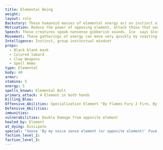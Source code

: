 ```yaml
---
title: Elemental Being
weight:
layout: role
Backstory: These humanoid masses of elemental energy act on instinct alone, with no set goal or motivation in mind.  They attempt to destroy their elemental opposite at all costs.
Motivation: Reduce the power of opposing element, attack those that would harm the element or empower the opposing element.
Speech: These creatures speak nonsense gibberish sounds. Ice  says Glorp. Stone says Krumble. Lightning says Kerchaw. Fire says Crackle.
Movement: These gatherings of energy can move very quickly by coasting or rolling along the ground.
Intelligence: Instinct, group instinctual mindset
props:
  - Black blank mask
  - Colored tabard
  - Claw Weapons
  - Spell Ammo
type: Elemental
body: 40
armor: 
stamina: 5 
energy: 5
spells_known: Elemental Bolt 
primary_attack: 4 Element in both hands
Killing_Blow:
Offensive_Abilities: Specialization Element "By Flames Fury 2 Fire, By Arctic Wind 2 Ice, By Crushing Earth 2 Stone, By Thunders Crash 2 Lightning, By Natures Light 2 Healing, By Creeping Darkness 2 Harming"  
Defensive_Abilities: 
immunities: 
vulnerabilities: Double Damage from opposite element
healed_by: Element
at_dying: Dissipate
special: "Sense 'By my voice sense element (or opposite element)' Fuse On 3 count two globs may fuse to regain all Body and swing 8 element but must remain within arms reach of fused part. When fused part dies, return to normal damage and max body. Despawn/Respawn: May use a 3 count to return to the earth and a 3 count to spawn from the earth to remove all conditions."
faction_level_2:
faction_level_3: 
---
```


